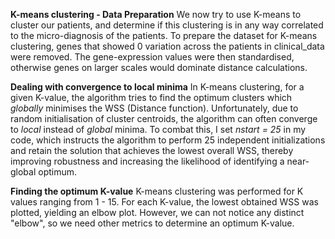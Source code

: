**K-means clustering - Data Preparation**
We now try to use K-means to cluster our patients, and determine if this clustering is in any way correlated to the 
micro-diagnosis of the patients. To prepare the dataset for K-means clustering, genes that showed 0 variation across
the patients in clinical_data were removed. The gene-expression values were then standardised, otherwise genes on larger
scales would dominate distance calculations. 

**Dealing with convergence to local minima**
In K-means clustering, for a given K-value, the algorithm tries to find the optimum clusters which _globally_ minimises
the WSS (Distance function). Unfortunately, due to random initialisation of cluster centroids, the algorithm can often 
converge to _local_ instead of _global_ minima. To combat this, I set _nstart = 25_ in my code, which instructs the 
algorithm to perform 25 independent initializations and retain the solution that achieves the lowest overall WSS, 
thereby improving robustness and increasing the likelihood of identifying a near-global optimum.

**Finding the optimum K-value**
K-means clustering was performed for K values ranging from 1 - 15. For each K-value, the lowest obtained WSS was 
plotted, yielding an elbow plot. However, we can not notice any distinct "elbow", so we need other metrics to 
determine an optimum K-value.

